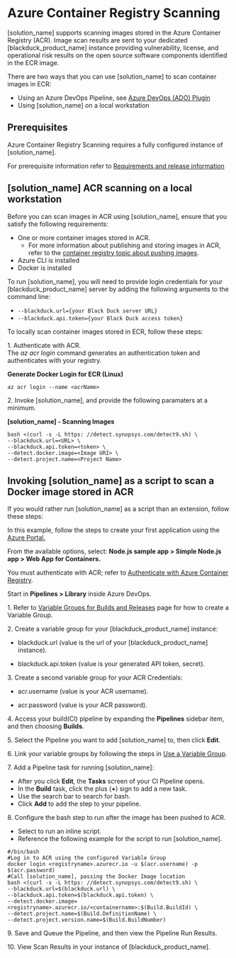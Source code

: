 # Azure Container Registry Scanning

[solution_name] supports scanning images stored in the Azure Container Registry (ACR). Image scan results are sent to your dedicated [blackduck_product_name] instance providing vulnerability, license, and operational risk results on the open source software components identified in the ECR image.

There are two ways that you can use [solution_name] to scan container images in ECR:

- Using an Azure DevOps Pipeline, see [Azure DevOps (ADO) Plugin](../../integrations/azureplugin/azure.md)
- Using [solution_name] on a local workstation

## Prerequisites

Azure Container Registry Scanning requires a fully configured instance of [solution_name].   
   
For prerequisite information refer to [Requirements and release information](../../gettingstarted/requirements.md)
	
## [solution_name] ACR scanning on a local workstation

Before you can scan images in ACR using [solution_name], ensure that you satisfy the following requirements:

- One or more container images stored in ACR. 
	- For more information about publishing and storing images in ACR, refer to the [container registry topic about pushing images](https://docs.microsoft.com/en-us/azure/container-registry/container-registry-get-started-docker-cli).
- Azure CLI is installed
- Docker is installed

<note type="tip">To run [solution_name], you will need to provide login credentials for your [blackduck_product_name]
server by adding the following arguments to the command line:

* `--blackduck.url={your Black Duck server URL}`
* `--blackduck.api.token={your Black Duck access token}`
</note>

To locally scan container images stored in ECR, follow these steps:

1\. Authenticate with ACR.   
The *az acr login* command generates an authentication token and authenticates with your registry.   
  
**Generate Docker Login for ECR (Linux)**   

``` az acr login --name <acrName> ```  

2\. Invoke [solution_name], and provide the following paramaters at a minimum.

**[solution_name] - Scanning Images**   
```
bash <(curl -s -L https:‎ //detect.synopsys.com/detect9.sh) \
--blackduck.url=<URL> \
--blackduck.api.token=<token> \
--detect.docker.image=<Image URI> \
--detect.project.name=<Project Name>
```

## Invoking [solution_name] as a script to scan a Docker image stored in ACR

If you would rather run [solution_name] as a script than an extension, follow these steps:

In this example, follow the steps to create your first application using the [Azure Portal.](https://docs.microsoft.com/en-us/azure/devops/pipelines/get-started-azure-devops-project?view=vsts)   
 
From the available options, select: **Node.js sample app > Simple Node.js app > Web App for Containers.**   
 
You must authenticate with ACR; refer to [Authenticate with Azure Container Registry](https://docs.microsoft.com/en-us/azure/container-registry/container-registry-authentication).

Start in **Pipelines > Library** inside Azure DevOps. 

1\. Refer to [Variable Groups for Builds and Releases](https://docs.microsoft.com/en-us/azure/devops/pipelines/library/variable-groups?view=vsts) page for how to create a Variable Group. 

2\. Create a variable group for your [blackduck_product_name] instance:

- blackduck.url (value is the url of your [blackduck_product_name] instance).

- blackduck.api.token (value is your generated API token, secret).

3\. Create a second variable group for your ACR Credentials:
- acr.username (value is your ACR username).

- acr.password (value is your ACR password).

4\. Access your build(CI) pipeline by expanding the **Pipelines** sidebar item, and then choosing **Builds**.  

5\. Select the Pipeline you want to add [solution_name] to, then click **Edit**.   

6\. Link your variable groups by following the steps in [Use a Variable Group](https://docs.microsoft.com/en-us/azure/devops/pipelines/library/variable-groups?view=vsts#use-a-variable-group).  
 
7\. Add a Pipeline task for running [solution_name]:   
- After you click **Edit**, the **Tasks** screen of your CI Pipeline opens.
- In the **Build** task, click the plus (**+**) sign to add a new task.
- Use the search bar to search for bash.
- Click **Add** to add the step to your pipeline.

8\. Configure the bash step to run after the image has been pushed to ACR.   
- Select to run an inline script.
- Reference the following example for the script to run [solution_name].   

```
#/bin/bash
#Log in to ACR using the configured Variable Group
docker login <registryname>.azurecr.io -u $(acr.username) -p $(acr.password)
#Call [solution_name], passing the Docker Image location
bash <(curl -s -L https:‎ //detect.synopsys.com/detect9.sh) \
--blackduck.url=$(blackduck.url) \
--blackduck.api.token=$(blackduck.api.token) \ 
--detect.docker.image=<registryname>.azurecr.io/<containername>:$(Build.BuildId) \ 
--detect.project.name=$(Build.DefinitionName) \ 
--detect.project.version.name=$(Build.BuildNumber)
```
9\. Save and Queue the Pipeline, and then view the Pipeline Run Results.  

10\. View Scan Results in your instance of [blackduck_product_name].
